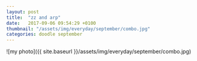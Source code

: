```yaml
---
layout: post
title:  "zz and arp"
date:   2017-09-06 09:54:29 +0100
thumbnail: "/assets/img/everyday/september/combo.jpg"
categories: doodle september
---
```


![my photo]({{ site.baseurl }}/assets/img/everyday/september/combo.jpg)